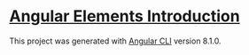 # [Angular Elements Introduction](https://www.youtube.com/watch?v=y73NMviRoPY&list=PLcmog4OnrNmG4fzjI1h0-_D1xwcNJz0_5&index=61&t=0s)

This project was generated with [Angular CLI](https://github.com/angular/angular-cli) version 8.1.0.

